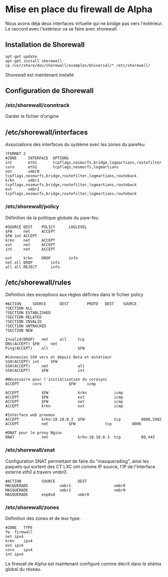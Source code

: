 # Mise en place du firewall de Alpha

Nous avons déjà deux interfaces virtuelle qui ne bridge pas vers l'extérieur. Le raccord avec l'extérieur va se faire avec shorewall.

## Installation de Shorewall
```
apt-get update
apt-get install shorewall
cp /usr/share/doc/shorewall/examples/Universal/* /etc/shorewall/
```
Shorewall est maintenant installé

## Configuration de Shorewall

### /etc/shorewall/conntrack
Garder le fichier d'origine

## /etc/shorewall/interfaces
Associations des interfaces du système avec les zones du parefeu
```
?FORMAT 2
#ZONE	  INTERFACE  OPTIONS
int       eth1       tcpflags,nosmurfs,bridge,logmartians,routefilter
coro      eth2       tcpflags,nosmurfs,logmartians
net       vmbr0	     tcpflags,nosmurfs,bridge,routefilter,logmartians,routeback
krkn      vmbr1      tcpflags,nosmurfs,bridge,routefilter,logmartians,routeback
ext       vmbr2      tcpflags,nosmurfs,bridge,routefilter,logmartians,routeback
```

### /etc/shorewall/policy
Définition de la politique globale du pare-feu
```
#SOURCE	DEST	POLICY		LOGLEVEL
$FW     net     ACCEPT
$FW	int	ACCEPT
krkn    net     ACCEPT
ext     net     ACCEPT
int     net     ACCEPT

ext     krkn    DROP      	info
net	all	DROP	  	info
all	all	REJECT		info

```

## /etc/shorewall/rules
Définition des exceptions aux règles définies dans le fichier policy
```
#ACTION		SOURCE		DEST		PROTO	DEST	SOURCE
?SECTION ALL
?SECTION ESTABLISHED
?SECTION RELATED
?SECTION INVALID
?SECTION UNTRACKED
?SECTION NEW

Invalid(DROP)	net		all		tcp
DNS(ACCEPT)	$FW		net
Ping(ACCEPT)    all             $FW

#Connexion SSH vers et depuis Beta et extérieur
SSH(ACCEPT)	int		$FW
SSH(ACCEPT)     net             all
SSH(ACCEPT)     $FW             int

#Nécessaire pour l'initialisation du corosync
ACCEPT		coro	        $FW		icmp

ACCEPT          $FW             krkn            icmp
ACCEPT          $FW             ext             icmp
ACCEPT          $FW             net             icmp
ACCEPT          krkn            ext             icmp

#Interface web proxmox
ACCEPT          krkn:10.10.0.3  $FW             tcp         8006,5902
ACCEPT          net	        $FW             tcp         8006

#DNAT pour le proxy Nginx
DNAT            net             krkn:10.10.0.3  tcp         80,443
```
### /etc/shorewall/snat
Configuration SNAT permettant de faire du "masquerading", ainsi les paquets qui sortent des CT LXC ont comme IP source, l'IP de l'interface externe _eth0_ à travers _vmbr0_.  
```
#ACTION			SOURCE			DEST           
MASQUERADE              vmbr1                   vmbr0
MASQUERADE              vmbr2                   vmbr0
MASQUERADE		enp0s8			vmbr0
```
### /etc/shorewall/zones
Définition des zones et de leur type.
```
#ZONE   TYPE
fw	firewall
net	ipv4
krkn	ipv4
ext	ipv4
coro    ipv4
int	ipv4
```

Le firewall de Alpha est maintenant configuré comme décrit dans le shéma global du réseau.